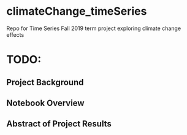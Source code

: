 # climateChange_timeSeries
Repo for Time Series Fall 2019 term project exploring climate change effects

# TODO:
## Project Background
## Notebook Overview
## Abstract of Project Results
